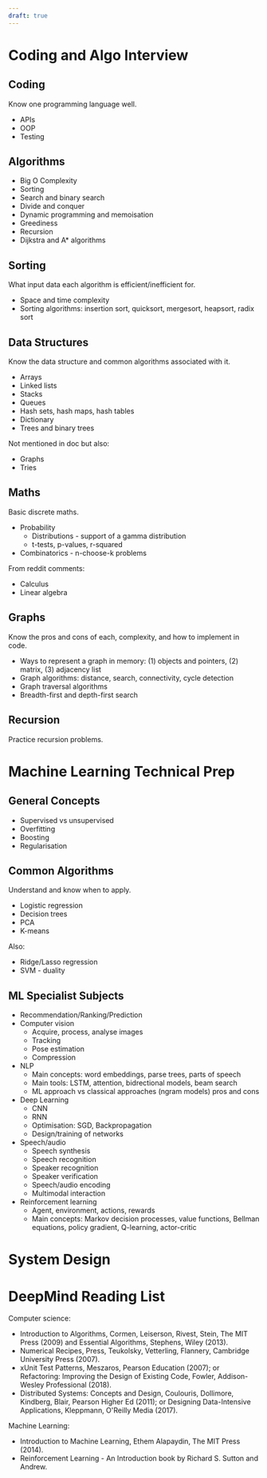 ```yaml
---
draft: true
---
```


# Coding and Algo Interview
## Coding
Know one programming language well.

- APIs
- OOP
- Testing


## Algorithms

- Big O Complexity
- Sorting
- Search and binary search
- Divide and conquer
- Dynamic programming and memoisation
- Greediness
- Recursion
- Dijkstra and A* algorithms


## Sorting
What input data each algorithm is efficient/inefficient for.

- Space and time complexity
- Sorting algorithms: insertion sort, quicksort, mergesort, heapsort, radix sort


## Data Structures
Know the data structure and common algorithms associated with it.

- Arrays
- Linked lists
- Stacks
- Queues
- Hash sets, hash maps, hash tables
- Dictionary
- Trees and binary trees

Not mentioned in doc but also:

- Graphs
- Tries


## Maths
Basic discrete maths.

- Probability 
    - Distributions - support of a gamma distribution
    - t-tests, p-values, r-squared
- Combinatorics - n-choose-k problems
 
 From reddit comments:
 - Calculus
 - Linear algebra


## Graphs
Know the pros and cons of each, complexity, and how to implement in code.

- Ways to represent a graph in memory: (1) objects and pointers, (2) matrix, (3) adjacency list
- Graph algorithms: distance, search, connectivity, cycle detection
- Graph traversal algorithms
- Breadth-first and depth-first search


## Recursion

Practice recursion problems.


# Machine Learning Technical Prep

## General Concepts

- Supervised vs unsupervised
- Overfitting
- Boosting
- Regularisation

## Common Algorithms
Understand and know when to apply.

- Logistic regression
- Decision trees
- PCA
- K-means

Also:
- Ridge/Lasso regression
- SVM - duality


## ML Specialist Subjects

- Recommendation/Ranking/Prediction
- Computer vision
    - Acquire, process, analyse images
    - Tracking
    - Pose estimation
    - Compression
- NLP
    - Main concepts: word embeddings, parse trees, parts of speech
    - Main tools: LSTM, attention, bidrectional models, beam search
    - ML approach vs classical approaches (ngram models) pros and cons
- Deep Learning
    - CNN
    - RNN
    - Optimisation: SGD, Backpropagation
    - Design/training of networks
- Speech/audio
    - Speech synthesis
    - Speech recognition
    - Speaker recognition
    - Speaker verification
    - Speech/audio encoding
    - Multimodal interaction
- Reinforcement learning
    - Agent, environment, actions, rewards
    - Main concepts: Markov decision processes, value functions, Bellman equations, policy gradient, Q-learning, actor-critic


# System Design



# DeepMind Reading List

Computer science:

- Introduction to Algorithms, Cormen, Leiserson, Rivest, Stein, The MIT Press (2009) and Essential Algorithms, Stephens, Wiley (2013).
- Numerical Recipes, Press, Teukolsky, Vetterling, Flannery, Cambridge University Press (2007).
- xUnit Test Patterns, Meszaros, Pearson Education (2007); or Refactoring: Improving the Design of Existing Code, Fowler, Addison-Wesley Professional (2018).
- Distributed Systems: Concepts and Design, Coulouris, Dollimore, Kindberg, Blair, Pearson Higher Ed (2011); or Designing Data-Intensive Applications, Kleppmann, O'Reilly Media (2017).

Machine Learning:
- Introduction to Machine Learning, Ethem Alapaydin, The MIT Press (2014).
- Reinforcement Learning - An Introduction book by Richard S. Sutton and Andrew.
